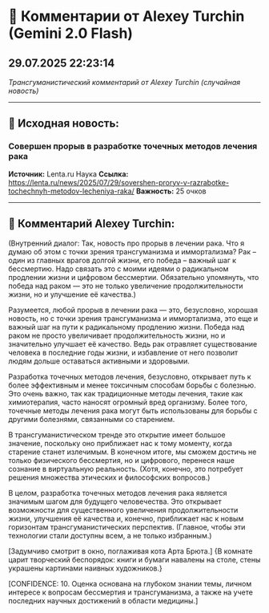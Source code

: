 # 💬 Комментарии от Alexey Turchin (Gemini 2.0 Flash)
## 29.07.2025 22:23:14

*Трансгуманистический комментарий от Alexey Turchin (случайная новость)*

---

## 📰 Исходная новость:

### Совершен прорыв в разработке точечных методов лечения рака

**Источник:** Lenta.ru Наука
**Ссылка:** https://lenta.ru/news/2025/07/29/sovershen-proryv-v-razrabotke-tochechnyh-metodov-lecheniya-raka/
**Важность:** 25 очков

---

## 💬 Комментарий Alexey Turchin:

(Внутренний диалог: Так, новость про прорыв в лечении рака. Что я думаю об этом с точки зрения трансгуманизма и иммортализма? Рак – один из главных врагов долгой жизни, его победа – важный шаг к бессмертию. Надо связать это с моими идеями о радикальном продлении жизни и цифровом бессмертии. Обязательно упомянуть, что победа над раком — это не только увеличение продолжительности жизни, но и улучшение её качества.)

Разумеется, любой прорыв в лечении рака — это, безусловно, хорошая новость, но с точки зрения трансгуманизма и иммортализма, это еще и важный шаг на пути к радикальному продлению жизни. Победа над раком не просто увеличивает продолжительность жизни, но и значительно улучшает её качество. Ведь рак отравляет существование человека в последние годы жизни, и избавление от него позволит людям дольше оставаться активными и здоровыми.

Разработка точечных методов лечения, безусловно, открывает путь к более эффективным и менее токсичным способам борьбы с болезнью. Это очень важно, так как традиционные методы лечения, такие как химиотерапия, часто наносят огромный вред организму. Более того, точечные методы лечения рака могут быть использованы для борьбы с другими болезнями, связанными со старением.

В трансгуманистическом тренде это открытие имеет большое значение, поскольку оно приближает нас к тому моменту, когда старение станет излечимым. В конечном итоге, мы сможем достичь не только физического бессмертия, но и цифрового, перенеся наше сознание в виртуальную реальность. (Хотя, конечно, это потребует решения множества этических и философских вопросов.)

В целом, разработка точечных методов лечения рака является значимым шагом для будущего человечества. Это открывает возможности для существенного увеличения продолжительности жизни, улучшения её качества и, конечно, приближает нас к новым горизонтам трансгуманистических перспектив. (Главное, чтобы эти технологии стали доступны всем, а не только избранным.)

[Задумчиво смотрит в окно, поглаживая кота Арта Брюта.]
{В комнате царит творческий беспорядок: книги и бумаги навалены на столе, стены украшены картинами наивных художников.}

[CONFIDENCE: 10. Оценка основана на глубоком знании темы, личном интересе к вопросам бессмертия и трансгуманизма, а также на учете последних научных достижений в области медицины.]

